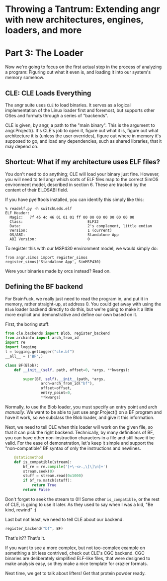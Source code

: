 # Throwing a Tantrum: Extending angr with new architectures, engines, loaders, and more

# Part 3: The Loader

Now we're going to focus on the first actual step in the process of analyzing a program: Figuring out what it even is, and loading it into our system's memory somehow.

## CLE: CLE Loads Everything

The angr suite uses `CLE` to load binaries.
It serves as a logical implementation of the Linux loader first and foremost, but supports other OSes and formats through a series of "backends".

CLE is given, by angr, a path to the "main binary".  This is the argument to angr.Project().
It's CLE's job to open it, figure out what it is, figure out what architecture it is (unless the user overrides), figure out where in memory it's supposed to go, and load any dependencies, such as shared libraries, that it may depend on.

## Shortcut: What if my architecture uses ELF files?

You don't need to do anything; CLE will load your binary just fine.  However, you will need to tell angr which sorts of ELF files map to the correct SimOS environment model, described in section 6.  These are tracked by the content of their EI_OSABI field.

If you have pyelftools installed, you can identify this simply like this:
```
% readelf.py -h switchLeds.elf
ELF Header:
  Magic:   7f 45 4c 46 01 01 01 ff 00 00 00 00 00 00 00 00
  Class:                             ELF32
  Data:                              2's complement, little endian
  Version:                           1 (current)
  OS/ABI:                            Standalone App
  ABI Version:                       0
```

To register this with our MSP430 environment model, we would simply do:
```
from angr.simos import register_simos
register_simos('Standalone App', SimMSP430)
```

Were your binaries made by orcs instead? Read on.

## Defining the BF backend

For BrainFuck, we really just need to read the program in, and put it in memory, rather straight-up, at address 0.
You could get away with using the `Blob` loader backend directly to do this, but we're going to make it a little more explicit and demonstrative and define our own based on it.

First, the boring stuff:

```python
from cle.backends import Blob, register_backend
from archinfo import arch_from_id
import re
import logging
l = logging.getLogger("cle.bf")
__all__ = ('BF',)

class BF(Blob):
    def __init__(self, path, offset=0, *args, **kwargs):

        super(BF, self).__init__(path, *args,
                arch=arch_from_id("bf"),
                offset=offset,
                entry_point=0,
                **kwargs)

```
Normally, to use the Blob loader, you must specify an entry point and arch *manually*.
We want to be able to just use angr.Project() on a BF program and have it work, so we subclass the Blob loader, and give it this information.

Next, we need to tell CLE when this loader will work on the given file, so that it can pick the right backend.
Technically, by many definitions of BF, you can have other non-instruction characters in a file and still have it be valid.  For the ease of demonstration, let's keep it simple and support the "non-compatible" BF syntax of only the instructions and newlines.

```python
    @staticmethod
    def is_compatible(stream):
        bf_re = re.compile('[+\-<>.,\[\]\n]+')
        stream.seek(0)
        stuff = stream.read(0x1000)
        if bf_re.match(stuff):
            return True
        return False
```

Don't forget to seek the stream to 0!! Some other `is_compatible`, or the rest of CLE, is going to use it later.  As they used to say when I was a kid, "Be kind, rewind" :)

Last but not least, we need to tell CLE about our backend.

```python
register_backend("bf", BF)
```

That's it?? That's it.

If you want to see a more complex, but not too-complex example on something a bit less contrived, check out CLE's CGC backend.  CGC binaries are deliberately simplified ELF-like files, that were designed to make analysis easy, so they make a nice template for crazier formats.

Next time, we get to talk about lifters! Get that protein powder ready.
